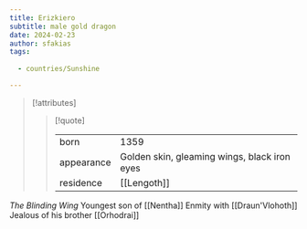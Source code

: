 ```yaml
---
title: Erizkiero
subtitle: male gold dragon
date: 2024-02-23
author: sfakias
tags:
  
  - countries/Sunshine

---
```

> [!attributes]
> 
> > [!quote]
> >
> > | | |
> > | --- | --- |
> > | born | 1359 |
> > | appearance | Golden skin, gleaming wings, black iron eyes |
> > | residence | [[Lengoth]] |

*The Blinding Wing*
Youngest son of [[Nentha]]
Enmity with [[Draun'Vlohoth]]
Jealous of his brother [[Orhodrai]]